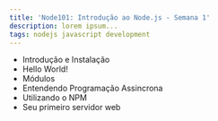 ```yaml
---
title: 'Node101: Introdução ao Node.js - Semana 1'
description: lorem ipsum...
tags: nodejs javascript development
---
```

* Introdução e Instalação
* Hello World!
* Módulos
* Entendendo Programação Assincrona
* Utilizando o NPM
* Seu primeiro servidor web
